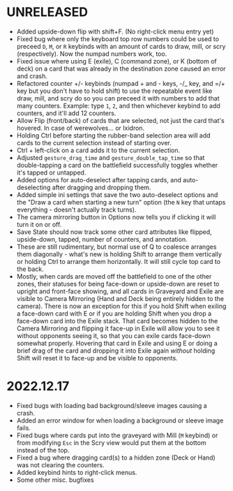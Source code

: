 # UNRELEASED
- Added upside-down flip with shift+F. (No right-click menu entry yet)
- Fixed bug where only the keyboard top row numbers could be used to preceed `D`, `M`, or `R` keybinds with an amount of cards to draw, mill, or scry (respectively). Now the numpad numbers work, too.
- Fixed issue where using E (exile), C (command zone), or K (bottom of deck) on a card that was already in the destination zone caused an error and crash.
- Refactored counter +/- keybinds (numpad + and - keys, -/_ key, and =/+ key but you don't have to hold shift) to use the repeatable event like draw, mill, and scry do so you can preceed it with numbers to add that many counters. Example: type `1`, `2`, and then whichever keybind to add counters, and it'll add 12 counters.
- Allow Flip (front/back) of cards that are selected, not just the card that's hovered. In case of werewolves... or Ixidron.
- Holding Ctrl before starting the rubber-band selection area will add cards to the current selection instead of starting over.
- Ctrl + left-click on a card adds it to the current selection.
- Adjusted `gesture_drag_time` and `gesture_double_tap_time` so that double-tapping a card on the battlefield successfully toggles whether it's tapped or untapped.
- Added options for auto-deselect after tapping cards, and auto-deselecting after dragging and dropping them.
- Added simple ini settings that save the two auto-deselect options and the "Draw a card when starting a new turn" option (the `N` key that untaps everything - doesn't actually track turns).
- The camera mirroring button in Options now tells you if clicking it will turn it on or off.
- Save State should now track some other card attributes like flipped, upside-down, tapped, number of counters, and annotation.
- These are still rudimentary, but normal use of Q to coalesce arranges them diagonally - what's new is holding Shift to arrange them vertically or holding Ctrl to arrange them horizontally. It will still cycle top card to the back.
- Mostly, when cards are moved off the battlefield to one of the other zones, their statuses for being face-down or upside-down are reset to upright and front-face showing, and all cards in Graveyard and Exile are visible to Camera Mirroring (Hand and Deck being entirely hidden to the camera). There is now an exception for this if you hold Shift when exiling a face-down card with E or if you are holding Shift when you drop a face-down card into the Exile stack. That card becomes hidden to the Camera Mirroring and flipping it face-up in Exile will allow you to see it without opponents seeing it, so that you can exile cards face-down somewhat properly. Hovering that card in Exile and using E or doing a brief drag of the card and dropping it into Exile again _without_ holding Shift will reset it to face-up and be visible to opponents.


# 2022.12.17
- Fixed bugs with loading bad background/sleeve images causing a crash.
- Added an error window for when loading a background or sleeve image fails.
- Fixed bugs where cards put into the graveyard with Mill (`M` keybind) or from modifying `Esc` in the Scry view would put them at the bottom instead of the top.
- Fixed a bug where dragging card(s) to a hidden zone (Deck or Hand) was not clearing the counters.
- Added keybind hints to right-click menus.
- Some other misc. bugfixes